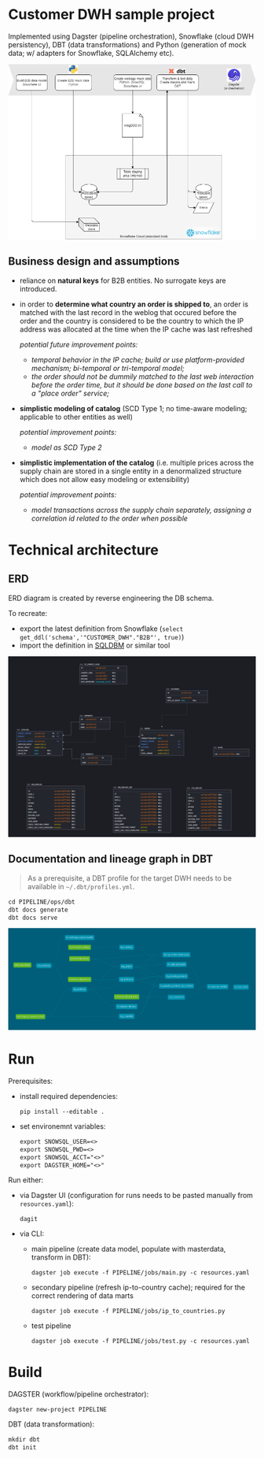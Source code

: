 # Customer DWH sample project
Implemented using Dagster (pipeline orchestration), Snowflake (cloud DWH persistency), DBT (data transformations) and Python (generation of mock data; w/ adapters for Snowflake, SQLAlchemy etc).

<img src="docs/process.drawio.png" alt="High-level architecture" width="600"/>

<br>

## Business design and assumptions
- reliance on **natural keys** for B2B entities. No surrogate keys are introduced.
- in order to **determine what country an order is shipped to**, an order is matched with the last record in the weblog that occured before the order and the country is considered to be the country to which the IP address was allocated at the time when the IP cache was last refreshed

    *potential future improvement points:*
    - *temporal behavior in the IP cache; build or use platform-provided mechanism; bi-temporal or tri-temporal model;*
    - *the order should not be dummily matched to the last web interaction before the order time, but it should be done based on the last call to a "place order" service;*

- **simplistic modeling of catalog** (SCD Type 1; no time-aware modeling; applicable to other entities as well)
    
    *potential improvement points:*
    - *model as SCD Type 2*

- **simplistic implementation of the catalog** (i.e. multiple prices across the supply chain are stored in a single entity in a denormalized structure which does not allow easy modeling or extensibility)

    *potential improvement points:*
    - *model transactions across the supply chain separately, assigning a correlation id related to the order when possible*

# Technical architecture

## ERD
ERD diagram is created by reverse engineering the DB schema.

To recreate:
- export the latest definition from Snowflake (`select get_ddl('schema','"CUSTOMER_DWH"."B2B"', true)`)
- import the definition in [SQLDBM](https://app.sqldbm.com/Snowflake/BringDb/) or similar tool

<img src="docs/data_model.png" alt="ERD snapshot" width="600"/>

<br>

## Documentation and lineage graph in DBT
> As a prerequisite, a DBT profile for the target DWH needs to be available in `~/.dbt/profiles.yml`.

```
cd PIPELINE/ops/dbt
dbt docs generate
dbt docs serve
```

<img src="docs/lineage_graph_dbt.png" alt="Lineage graph snapshot" width="600"/>

<br>

# Run
Prerequisites:
- install required dependencies:
    ```
    pip install --editable .
    ```
- set environemnt variables:
    ```
    export SNOWSQL_USER=<>
    export SNOWSQL_PWD=<>
    export SNOWSQL_ACCT="<>"
    export DAGSTER_HOME="<>"
    ```

Run either:
- via Dagster UI (configuration for runs needs to be pasted manually from `resources.yaml`):
    ```
    dagit
    ```
- via CLI:
    - main pipeline (create data model, populate with masterdata, transform in DBT):

        ```
        dagster job execute -f PIPELINE/jobs/main.py -c resources.yaml
        ```

    - secondary pipeline (refresh ip-to-country cache); required for the correct rendering of data marts

        ```
        dagster job execute -f PIPELINE/jobs/ip_to_countries.py
        ```

    - test pipeline

        ```
        dagster job execute -f PIPELINE/jobs/test.py -c resources.yaml
        ```

# Build
DAGSTER (workflow/pipeline orchestrator):
```
dagster new-project PIPELINE
```

DBT (data transformation):
```
mkdir dbt
dbt init
```